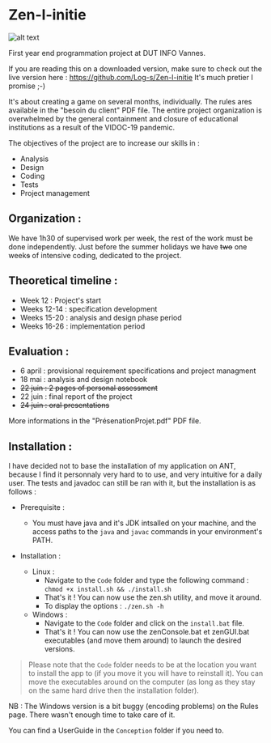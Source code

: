 # Zen-l-initie

![alt text](https://github.com/Log-s/Zen-l-initie/blob/master/Resources/logoZen.png)

First year end programmation project at DUT INFO Vannes.


If you are reading this on a downloaded version, make sure to check out the live version here :
https://github.com/Log-s/Zen-l-initie It's much pretier I promise ;-)


It's about creating a game on several months, individually. The rules ares available in the "besoin du client" PDF file. The entire project organization is overwhelmed by the general containment and closure of educational institutions as a result of the VIDOC-19 pandemic.


The objectives of the project are to increase our skills in :
* Analysis
* Design
* Coding
* Tests
* Project management

    
Organization :
-
We have 1h30 of supervised work per week, the rest of the work must be done independently.
Just before the summer holidays we have ~~two~~ one week~~s~~ of intensive coding, dedicated to the project.


Theoretical timeline :
-
* Week 12 : Project's start
* Weeks 12-14 : specification development
* Weeks 15-20 : analysis and design phase period
* Weeks 16-26 : implementation period   


Evaluation :
-
* 6 april : provisional requirement specifications and project managment
* 18 mai : analysis and design notebook
* ~~22 juin : 2 pages of personal assessment~~
* 22 juin : final report of the project
* ~~24 juin : oral presentations~~


More informations in the "PrésenationProjet.pdf" PDF file.


Installation :
-
I have decided not to base the installation of my application on ANT, because I find it personnaly very hard to to use, and very intuitive for a daily user. The tests and javadoc can still be ran with it, but the installation is as follows :


* Prerequisite :
	* You must have java and it's JDK intsalled on your machine, and the access paths to the ```java``` and ```javac``` commands in your environment's PATH.

* Installation :
	* Linux :
		* Navigate to the ```Code``` folder and type the following command : ```chmod +x install.sh && ./install.sh```
		* That's it ! You can now use the zen.sh utility, and move it around.
		* To display the options : ```./zen.sh -h```
	* Windows :
		* Navigate to the ```Code``` folder and click on the ```install.bat``` file.
		* That's it !  You can now use the zenConsole.bat et zenGUI.bat executables (and move them around) to launch the desired versions.

> Please note that the ```Code``` folder needs to be at the location you want to install the app to (if you move it you will have to reinstall it). You can move the executables around on the computer (as long as they stay on the same hard drive then the installation folder).

NB : The Windows version is a bit buggy (encoding problems) on the Rules page. There wasn't enough time to take care of it.


You can find a UserGuide in the ```Conception``` folder if you need to.
